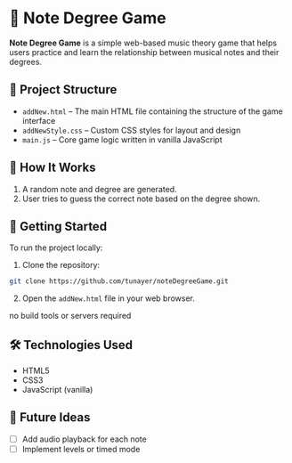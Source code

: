 # 🎵 Note Degree Game

**Note Degree Game** is a simple web-based music theory game that helps users practice and learn the relationship between musical notes and their degrees.

## 📁 Project Structure

- `addNew.html` – The main HTML file containing the structure of the game interface  
- `addNewStyle.css` – Custom CSS styles for layout and design  
- `main.js` – Core game logic written in vanilla JavaScript  

## 🧠 How It Works

1. A random note and degree are generated.
2. User tries to guess the correct note based on the degree shown.

## 🚀 Getting Started

To run the project locally:

1. Clone the repository:

```bash
git clone https://github.com/tunayer/noteDegreeGame.git
```

2. Open the `addNew.html` file in your web browser.

no build tools or servers required

## 🛠️ Technologies Used

- HTML5  
- CSS3  
- JavaScript (vanilla)

## 📌 Future Ideas

- [ ] Add audio playback for each note  
- [ ] Implement levels or timed mode  
